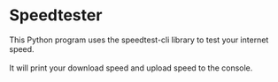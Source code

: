 # Speedtester
This Python program uses the speedtest-cli library to test your internet speed.
<br></br>
It will print your download speed and upload speed to the console.

